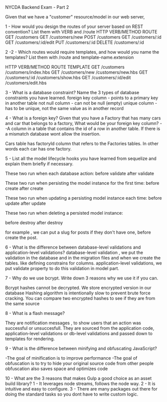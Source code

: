 NYCDA Backend Exam - Part 2

Given that we have a "customer" resource/model in our web server,

1 - How would you design the routes of your server based on REST convention? List them with VERB and /route
HTTP VERB/METHOD	ROUTE
GET	/customers
GET	/customers/new
POST	/customers
GET	/customers/:id
GET	/customers/:id/edit
PUT	/customers/:id
DELETE	/customers/:id

2 -2 - Which routes would require templates, and how would you name the templates? List them with /route and template-name.extension

HTTP VERB/METHOD	ROUTE	TEMPLATE
GET	/customers	/customers/index.hbs
GET	/customers/new	/customers/new.hbs
GET	/customers/:id	/customers/show.hbs
GET	/customers/:id/edit	/customers/edit.hbs

3 - What is a database constraint? Name the 3 types of database constraints you have learned.
foreign key column - points to a primary key in another table not null column - can not be null (empty) unique column - has to be unique, not the same value as in another record

4 - What is a foreign key? Given that you have a Factory that has many cars and car that belongs to a factory, What would be your foreign key column?
--A column in a table that contains the id of a row in another table. If there is a mismatch database wont allow the insertion.

Cars table has factoryId column that refers to the Factories tables. In other words each car has one factory.


5 - List all the model lifecycle hooks you have learned from sequelize and explain them briefly if necessary.

These two run when each database action: before validate after validate

These two run when persisting the model instance for the first time: before create after create

These two run when updating a persisting model instance each time: before update after update

These two run when deleting a persisted model instance:

before destroy after destroy

for example , we can put a slug for posts if they don't have one, before create the post.


6 - What is the difference between database-level validations and application-level validations?
database-level validation , we put the validation in the database and in the migration files and when we create the tables. like defining constrains for columns. application-level validations, we put validate property to do this validation in model part.


7 - Why do we use bcrypt. Write down 3 reasons why we use it if you can.

Bcrypt hashes cannot be decrypted. We store encrypted version in our database
Hashing algorithm is intentionally slow to prevent brute force cracking.
You can compare two encrypted hashes to see if they are from the same source



8 - What is a flash message?

They are notification messages , to show users that an action was successful or unsuccesfull. They are sourced from the application code, application-level validations or db-level validations and passed down to templates for rendering.



9 - What is the difference between minifying and obfuscating JavaScript?

-The goal of minification is to improve performance
-The goal of obfuscation is to try to hide your original source code from other people
obfuscation also saves space and optimizes code


10 - What are the 3 reasons that makes Gulp a good choice as an asset build library?
1 - It leverages node streams, follows the node way. 2 - It is intuitive and easy to configure. 3 - There are many packages out there for doing the standard tasks so you dont have to write custom logic.

